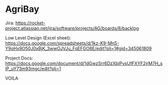 # AgriBay
Jira: https://rocket-project.atlassian.net/jira/software/projects/AG/boards/8/backlog

Low Level Design (Excel sheet): https://docs.google.com/spreadsheets/d/1kz-K9-Mn5-Y9oHx9O50J0xBjK_3wwOJVJu_FqEFGO6E/edit?pli=1#gid=345061809

Project Docs: https://docs.google.com/document/d/1dGwzSrr6DzXbjPysUfFXYF2jrM7H_slP_uY73m93mgc/edit?pli=1

VOILA
